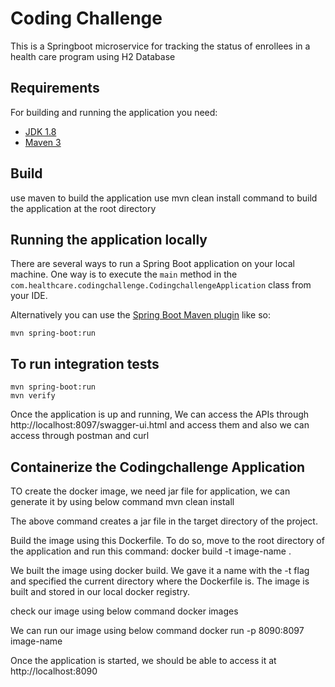 # Coding Challenge
This is a Springboot microservice for tracking the status of enrollees in a health care program using H2 Database

## Requirements

For building and running the application you need:

- [JDK 1.8](http://www.oracle.com/technetwork/java/javase/downloads/jdk8-downloads-2133151.html)
- [Maven 3](https://maven.apache.org)

## Build

use maven to build the application
use mvn clean install command to build the application at the root directory

## Running the application locally

There are several ways to run a Spring Boot application on your local machine. One way is to execute the `main` method in the `com.healthcare.codingchallenge.CodingchallengeApplication` class from your IDE.

Alternatively you can use the [Spring Boot Maven plugin](https://docs.spring.io/spring-boot/docs/current/reference/html/build-tool-plugins-maven-plugin.html) like so:

```shell
mvn spring-boot:run
```

## To run integration tests

```
mvn spring-boot:run
mvn verify
```

Once the application is up and running, We can access the APIs through http://localhost:8097/swagger-ui.html and access them and also we can access through postman and curl


## Containerize the Codingchallenge Application

TO create the docker image, we need jar file for application, we can generate it by using below command
mvn clean install

The above command creates a jar file in the target directory of the project.

Build the image using this Dockerfile. To do so, move to the root directory of the application and run this command:
docker build -t image-name .

We built the image using docker build. We gave it a name with the -t flag and specified the current directory where the Dockerfile is. The image is built and stored in our local docker registry.

check our image using below command
docker images

We can run our image using below command
docker run -p 8090:8097 image-name

Once the application is started, we should be able to access it at http://localhost:8090

